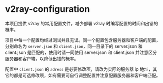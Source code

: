 # v2ray-configuration
本项目提供 v2ray 的常用配置文件，减少部署 v2ray 时编写配置的时间和出错的概率。

项目中每一个配置均经过测试并且无误。同一个配置包含服务器和客户端的配置，分别命名为 `server.json` 和 `client.json`，同一目录下的 server.json 和 client.json 是匹配的，使用时请一同使用 server.json 和 client.json 并注意区分服务器和客户端，以降低出错的概率。

配置中 `client.json` 的 `adress` 是必要修改项，请改为实际的服务器 ip 地址，其它的都是可选修改项，如有需要可自行调整配置并注意配置服务器和客户端匹配。
